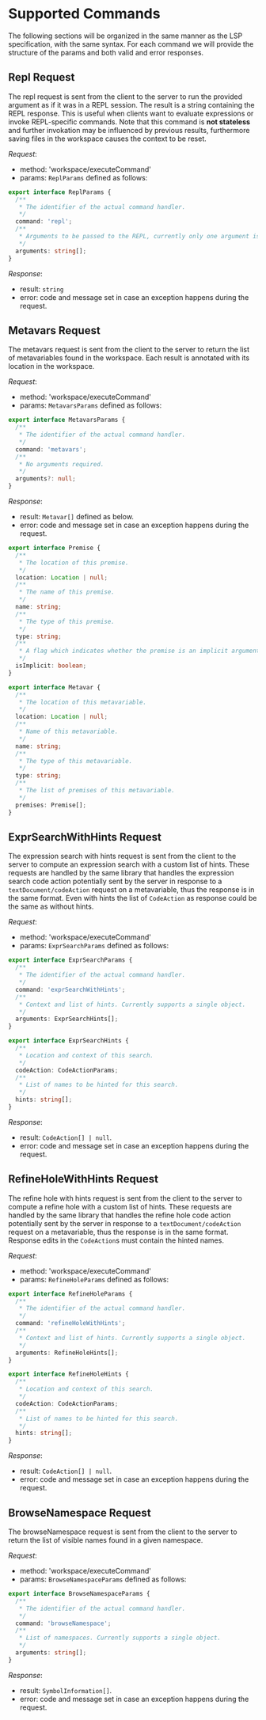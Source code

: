 # Supported Commands

The following sections will be organized in the same manner as the LSP
specification, with the same syntax. For each command we will provide the
structure of the params and both valid and error responses.

## Repl Request

The repl request is sent from the client to the server to run the provided
argument as if it was in a REPL session. The result is a string containing the
REPL response.
This is useful when clients want to evaluate expressions or invoke
REPL-specific commands. Note that this command is __not stateless__ and further
invokation may be influenced by previous results, furthermore saving files in
the workspace causes the context to be reset.

_Request_:
  - method: 'workspace/executeCommand'
  - params: `ReplParams` defined as follows:
```typescript
export interface ReplParams {
  /**
   * The identifier of the actual command handler.
   */
  command: 'repl';
  /**
   * Arguments to be passed to the REPL, currently only one argument is supported.
   */
  arguments: string[];
}
```

_Response_:
  - result: `string`
  - error: code and message set in case an exception happens during the request.

## Metavars Request

The metavars request is sent from the client to the server to return the list
of metavariables found in the workspace. Each result is annotated with its
location in the workspace.

_Request_:
  - method: 'workspace/executeCommand'
  - params: `MetavarsParams` defined as follows:
```typescript
export interface MetavarsParams {
  /**
   * The identifier of the actual command handler.
   */
  command: 'metavars';
  /**
   * No arguments required.
   */
  arguments?: null;
}
```

_Response_:
  - result: `Metavar[]` defined as below.
  - error: code and message set in case an exception happens during the request.

```typescript
export interface Premise {
  /**
   * The location of this premise.
   */
  location: Location | null;
  /**
   * The name of this premise.
   */
  name: string;
  /**
   * The type of this premise.
   */
  type: string;
  /**
   * A flag which indicates whether the premise is an implicit argument.
   */
  isImplicit: boolean;
}

export interface Metavar {
  /**
   * The location of this metavariable.
   */
  location: Location | null;
  /**
   * Name of this metavariable.
   */
  name: string;
  /**
   * The type of this metavariable.
   */
  type: string;
  /**
   * The list of premises of this metavariable.
   */
  premises: Premise[];
}
```

## ExprSearchWithHints Request

The expression search with hints request is sent from the client to the server
to compute an expression search with a custom list of hints. These requests are
handled by the same library that handles the expression search code action
potentially sent by the server in response to a `textDocument/codeAction`
request on a metavariable, thus the response is in the same format. Even with
hints the list of `CodeAction` as response could be the same as without hints.

_Request_:
  - method: 'workspace/executeCommand'
  - params: `ExprSearchParams` defined as follows:
```typescript
export interface ExprSearchParams {
  /**
   * The identifier of the actual command handler.
   */
  command: 'exprSearchWithHints';
  /**
   * Context and list of hints. Currently supports a single object.
   */
  arguments: ExprSearchHints[];
}

export interface ExprSearchHints {
  /**
   * Location and context of this search.
   */
  codeAction: CodeActionParams;
  /**
   * List of names to be hinted for this search.
   */
  hints: string[];
}
```

_Response_:
  - result: `CodeAction[] | null`.
  - error: code and message set in case an exception happens during the request.

## RefineHoleWithHints Request

The refine hole with hints request is sent from the client to the server
to compute a refine hole with a custom list of hints. These requests are
handled by the same library that handles the refine hole code action
potentially sent by the server in response to a `textDocument/codeAction`
request on a metavariable, thus the response is in the same format.
Response edits in the `CodeAction`s must contain the hinted names.

_Request_:
  - method: 'workspace/executeCommand'
  - params: `RefineHoleParams` defined as follows:
```typescript
export interface RefineHoleParams {
  /**
   * The identifier of the actual command handler.
   */
  command: 'refineHoleWithHints';
  /**
   * Context and list of hints. Currently supports a single object.
   */
  arguments: RefineHoleHints[];
}

export interface RefineHoleHints {
  /**
   * Location and context of this search.
   */
  codeAction: CodeActionParams;
  /**
   * List of names to be hinted for this search.
   */
  hints: string[];
}
```

_Response_:
  - result: `CodeAction[] | null`.
  - error: code and message set in case an exception happens during the request.

## BrowseNamespace Request

The browseNamespace request is sent from the client to the server to return the list
of visible names found in a given namespace.

_Request_:
  - method: 'workspace/executeCommand'
  - params: `BrowseNamespaceParams` defined as follows:
```typescript
export interface BrowseNamespaceParams {
  /**
   * The identifier of the actual command handler.
   */
  command: 'browseNamespace';
  /**
   * List of namespaces. Currently supports a single object.
   */
  arguments: string[];
}
```

_Response_:
  - result: `SymbolInformation[]`.
  - error: code and message set in case an exception happens during the request.
